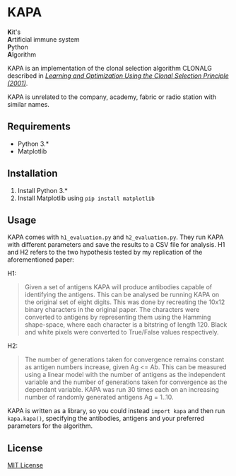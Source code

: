 # KAPA

**K**it's  
**A**rtificial immune system  
**P**ython  
**A**lgorithm

KAPA is an implementation of the clonal selection algorithm CLONALG described in [*Learning and Optimization Using the Clonal Selection Principle (2001)*](http://www.dca.fee.unicamp.br/~vonzuben/research/lnunes_dout/artigos/ieee_tec01.pdf).

KAPA is unrelated to the company, academy, fabric or radio station with similar names.

## Requirements
- Python 3.*
- Matplotlib

## Installation

1. Install Python 3.*
2. Install Matplotlib using `pip install matplotlib`

## Usage

KAPA comes with `h1_evaluation.py` and `h2_evaluation.py`. They run KAPA with different parameters and save the results to a CSV file for analysis. H1 and H2 refers to the two hypothesis tested by my replication of the aforementioned paper:

H1:
> Given a set of antigens KAPA will produce antibodies capable of identifying the antigens. This can be analysed be running KAPA on the original set of eight digits. This was done by recreating the 10x12 binary characters in the original paper. The characters were converted to antigens by representing them using the Hamming shape-space, where each character is a bitstring of length 120. Black and white pixels were converted to True/False values respectively.

H2:
> The number of generations taken for convergence remains constant as antigen numbers increase, given Ag <= Ab. This can be measured using a linear model with the number of antigens as the independent variable and the number of generations taken for convergence as the dependant variable. KAPA was run 30 times each on an increasing number of randomly generated antigens Ag = 1..10.

KAPA is written as a library, so you could instead `import kapa` and then run `kapa.kapa()`, specifying the antibodies, antigens and your preferred parameters for the algorithm.

## License
[MIT License](https://opensource.org/licenses/MIT)
